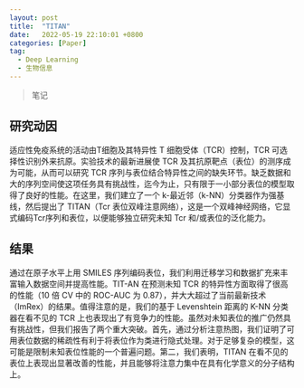 ```yaml
---
layout: post
title:  "TITAN"
date:   2022-05-19 22:10:01 +0800
categories: [Paper]
tag: 
  - Deep Learning
  - 生物信息
---
```


> 笔记

## 研究动因

适应性免疫系统的活动由T细胞及其特异性 T 细胞受体（TCR）控制，TCR 可选择性识别外来抗原。实验技术的最新进展使 TCR 及其抗原靶点（表位）的测序成为可能，从而可以研究 TCR 序列与表位结合特异性之间的缺失环节。缺乏数据和大的序列空间使这项任务具有挑战性，迄今为止，只有限于一小部分表位的模型取得了良好的性能。在这里，我们建立了一个 k-最近邻（k-NN）分类器作为强基线，然后提出了 TITAN（Tcr 表位双峰注意网络），这是一个双峰神经网络，它显式编码Tcr序列和表位，以便能够独立研究未知 Tcr 和/或表位的泛化能力。

## 结果

通过在原子水平上用 SMILES 序列编码表位，我们利用迁移学习和数据扩充来丰富输入数据空间并提高性能。TIT-AN 在预测未知 TCR 的特异性方面取得了很高的性能（10 倍 CV 中的 ROC-AUC 为 0.87），并大大超过了当前最新技术（ImRex）的结果。值得注意的是，我们的基于 Levenshtein 距离的 K-NN 分类器在看不见的 TCR 上也表现出了有竞争力的性能。虽然对未知表位的推广仍然具有挑战性，但我们报告了两个重大突破。首先，通过分析注意热图，我们证明了可用表位数据的稀疏性有利于将表位作为类进行隐式处理。对于足够复杂的模型，这可能是限制未知表位性能的一个普遍问题。第二，我们表明，TITAN 在看不见的表位上表现出显著改善的性能，并且能够将注意力集中在具有化学意义的分子结构上。 

